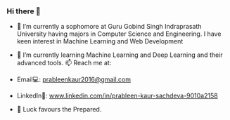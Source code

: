 ### Hi there 👋

- 🔭 I’m currently a sophomore at Guru Gobind Singh Indraprasath University having majors in Computer Science and Engineering. I have keen interest in Machine Learning and Web Development
- 🌱 I’m currently learning Machine Learning and Deep Learning and their advanced tools.
📫 Reach me at: 
- Email💻: prableenkaur2016@gmail.com          
- LinkedIn📄: www.linkedin.com/in/prableen-kaur-sachdeva-9010a2158



- 💬 Luck favours the Prepared.

